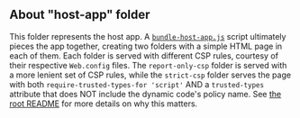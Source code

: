 ## About "host-app" folder

This folder represents the host app. A [`bundle-host-app.js`](../../scripts/bundle-host-app.js) script ultimately pieces the app together, creating two folders with a simple HTML page in each of them. Each folder is served with different CSP rules, courtesy of their respective `Web.config` files. The `report-only-csp` folder is served with a more lenient set of CSP rules, while the `strict-csp` folder serves the page with both `require-trusted-types-for 'script'` AND a `trusted-types` attribute that does NOT include the dynamic code's policy name. See [the root README](../../README.md) for more details on why this matters.
